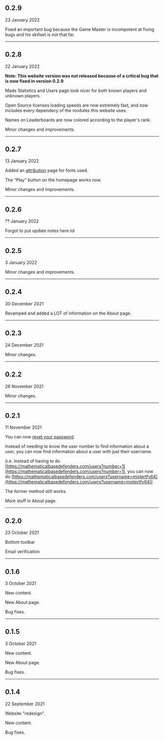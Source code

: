 ## 0.2.9
23 January 2022

Fixed an important bug because the Game Master is incompotent at fixing bugs and his skillset is not that far.

---
## 0.2.8
22 January 2022

<strong>Note: This website version was not released because of a critical bug that is now fixed in version 0.2.9</strong>


Made Statistics and Users page look nicer for both known players and unknown players.

Open Source licenses loading speeds are now extremely fast, and now includes every dependecy of the modules this website uses.

Names on Leaderboards are now colored according to the player's rank.

Minor changes and improvements.

---
## 0.2.7
13 January 2022

Added an [attribution](https://mathematicalbasedefenders.com/attribution) page for fonts used.

The "Play" button on the homepage works now.

Minor changes and improvements.

---
## 0.2.6
?? January 2022

Forgot to put update notes here lol

---
## 0.2.5
3 January 2022

Minor changes and improvements.

---
## 0.2.4
30 December 2021

Revamped and added a LOT of information on the About page.

---
## 0.2.3
24 December 2021

Minor changes.

---
## 0.2.2
26 November 2021

Minor changes.

---
## 0.2.1
11 November 2021

You can now [reset your password](https://mathematicalbasedefenders.com/forgot-password).

Instead of needing to know the user number to find information about a user, you can now find information about a user with just their username.

(i.e. Instead of having to do
[https://mathematicalbasedefenders.com/users?number=1](https://mathematicalbasedefenders.com/users?number=1), you can now do [https://mathematicalbasedefenders.com/users?username=mistertfy64](https://mathematicalbasedefenders.com/users?username=mistertfy64))

The former method still works.

More stuff in About page.

---
## 0.2.0
23 October 2021

Bottom toolbar

Email verification

---
## 0.1.6
3 October 2021

New content.

New About page.

Bug fixes.

---
## 0.1.5
3 October 2021

New content.

New About page.

Bug fixes.

---
## 0.1.4
22 September 2021

Website "redesign".

New content.

Bug fixes.
